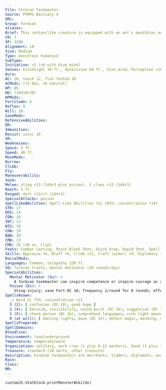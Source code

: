 ```yaml
---
File: Formian Taskmaster
Source: PFRPG Bestiary 4
URL: 
Group: Formian
aliases: 
Brief: This centaurlike creature is equipped with an ant's mandibles and antennae.
CR: 7
XP: 3200
Alignment: LN
Size: Medium
Type: monstrous humanoid
SubType: 
Initiative: +2 (+6 with hive mind)
Senses: blindsight 30 ft., darkvision 60 ft., hive mind; Perception +16 (+20 with hive mind)
Aura: 
AC: 20, touch 12, flat-footed 18
ACMods: (+2 Dex, +8 natural)
HP: 85
HD: (10d10+30)
HPMods: 
Fortitude: 6
Reflex: 9
Will: 10
SaveMods: 
DefensiveAbilities: 
DR: 
Immunities: 
Resist: sonic 10
SR: 
Weaknesses: 
Space: 5 ft.
Speed: 40 ft.
MoveMods: 
Burrow: 
Climb: 
Fly: 
Maneuverability: 
Swim: 
Melee: sting +13 (1d4+3 plus poison), 2 claws +13 (1d4+3)
Reach: 5 ft.
Ranged: dart +12/+7 (1d4+3)
SpecialAttacks: poison
SpellLikeAbilities: Spell-Like Abilities (CL 10th; concentration +14)  3/day-detect thoughts (DC 16), sending (to the hive queen only)
STR: 17
DEX: 14
CON: 16
INT: 13
WIS: 16
CHA: 19
BAB: 10
CMB: 13
CMD: 26 (30 vs. trip)
Feats: Combat Casting, Point-Blank Shot, Quick Draw, Rapid Shot, Spell Focus (enchantment)
Skills: Appraise +6, Bluff +9, Climb +11, Craft (armor) +9, Diplomacy +14, Perception +16 (+20 with hive mind), Sense Motive +8, Spellcraft +6
RacialMods: 
Languages: Common; telepathy 120 ft.
SQ: formian traits, mental motivator (20 rounds/day)
SpecialAbilities:
  Mental Motivator (Su): >
    A formian taskmaster can inspire competence or inspire courage as a 7th-level bard (typically 20 rounds/day). The taskmaster's performance is purely mental and only affects formians from its own hive within telepathic range.
  Poison (Ex): >
    Sting-injury; save Fort DC 18; frequency 1/round for 6 rounds; effect 1d4 Dexterity; cure 2 consecutive saves.  Spells A formian taskmaster casts spells as a 7th-level bard. It favors enchantment and illusion spells.
SpellsKnown:
  _: Bard CL 7th; concentration +11
  3 (2): [ confusion (DC 18), good hope ]
  2 (4): [ heroism, invisibility, sound burst (DC 16), suggestion (DC 17) ]
  1 (5): [ charm person (DC 16), comprehend languages, cure light wounds, hideous laughter (DC 16), silent image (DC 15) ]
  0 (at will): [ dancing lights, daze (DC 15), detect magic, mending, message, prestidigitation ]
SpellsPrepared: 
SpellDomains: 
Bloodline: 
Environment: land/underground
Temperature: temperate/warm
Organization: solitary, work crew (1 plus 6-12 workers), band (1 plus 3-15 workers and 5-8 warriors), embassy (2-6)
Treasure: standard (10 darts, other treasure)
Description: Formian taskmasters are merchants, traders, diplomats, and spies, and particularly talented taskmasters may even advise the queen. Taskmasters can often be found outside the hive engaging in commerce or routine diplomatic missions. While traveling, a taskmaster is usually accompanied by 3-5 workers and at least 5 warriors. When dealing with other creatures, formians recognize that their telepathy can be off-putting and use normal speech, although their mandibles are not well suited for the task and their voices are often hoarse and diff icult to understand. Like myrmarchs, taskmasters are highly competitive and take great pride in their successes. Notable accomplishments are carved into their carapaces and highlighted with the use of bright inks, precious metals, or gems. Formian society is largely free of the crime that is common in other humanoid societies, but formians do have occasional duels within a caste. Two taskmasters might have a duel over promotions, a trade route, or an insult. These duels are rarely lethal for fear of weakening the hive, and taskmasters who are too aggressive attract the wrong kind of attention from the myrmarchs. Dueling victories are often recorded on taskmasters' carapaces alongside their other major accomplishments.
Race: 
Class: 
MR: 
---
```

```dataviewjs
customJS.Statblock.printMonsterWiki(dv)
```
